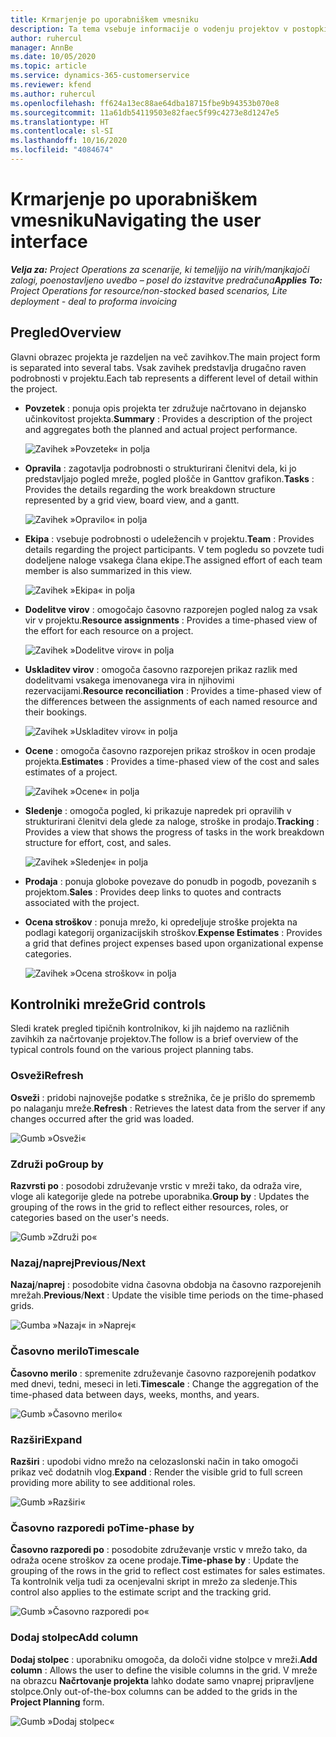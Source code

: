 ```yaml
---
title: Krmarjenje po uporabniškem vmesniku
description: Ta tema vsebuje informacije o vodenju projektov v postopkih aplikacije Dynamics 365 Project.
author: ruhercul
manager: AnnBe
ms.date: 10/05/2020
ms.topic: article
ms.service: dynamics-365-customerservice
ms.reviewer: kfend
ms.author: ruhercul
ms.openlocfilehash: ff624a13ec88ae64dba18715fbe9b94353b070e8
ms.sourcegitcommit: 11a61db54119503e82faec5f99c4273e8d1247e5
ms.translationtype: HT
ms.contentlocale: sl-SI
ms.lasthandoff: 10/16/2020
ms.locfileid: "4084674"
---
```

# <a name="navigating-the-user-interface"></a><span data-ttu-id="156df-103">Krmarjenje po uporabniškem vmesniku</span><span class="sxs-lookup"><span data-stu-id="156df-103">Navigating the user interface</span></span>

<span data-ttu-id="156df-104">_**Velja za:** Project Operations za scenarije, ki temeljijo na virih/manjkajoči zalogi, poenostavljeno uvedbo – posel do izstavitve predračuna_</span><span class="sxs-lookup"><span data-stu-id="156df-104">_**Applies To:** Project Operations for resource/non-stocked based scenarios, Lite deployment - deal to proforma invoicing_</span></span>

## <a name="overview"></a><span data-ttu-id="156df-105">Pregled</span><span class="sxs-lookup"><span data-stu-id="156df-105">Overview</span></span>

<span data-ttu-id="156df-106">Glavni obrazec projekta je razdeljen na več zavihkov.</span><span class="sxs-lookup"><span data-stu-id="156df-106">The main project form is separated into several tabs.</span></span> <span data-ttu-id="156df-107">Vsak zavihek predstavlja drugačno raven podrobnosti v projektu.</span><span class="sxs-lookup"><span data-stu-id="156df-107">Each tab represents a different level of detail within the project.</span></span>

- <span data-ttu-id="156df-108">**Povzetek** : ponuja opis projekta ter združuje načrtovano in dejansko učinkovitost projekta.</span><span class="sxs-lookup"><span data-stu-id="156df-108">**Summary** : Provides a description of the project and aggregates both the planned and actual project performance.</span></span>

    ![Zavihek »Povzetek« in polja](media/navigation7.png)

- <span data-ttu-id="156df-110">**Opravila** : zagotavlja podrobnosti o strukturirani členitvi dela, ki jo predstavljajo pogled mreže, pogled plošče in Ganttov grafikon.</span><span class="sxs-lookup"><span data-stu-id="156df-110">**Tasks** : Provides the details regarding the work breakdown structure represented by a grid view, board view, and a gantt.</span></span>

    ![Zavihek »Opravilo« in polja](media/navigation8.png)

- <span data-ttu-id="156df-112">**Ekipa** : vsebuje podrobnosti o udeležencih v projektu.</span><span class="sxs-lookup"><span data-stu-id="156df-112">**Team** : Provides details regarding the project participants.</span></span> <span data-ttu-id="156df-113">V tem pogledu so povzete tudi dodeljene naloge vsakega člana ekipe.</span><span class="sxs-lookup"><span data-stu-id="156df-113">The assigned effort of each team member is also summarized in this view.</span></span>

    ![Zavihek »Ekipa« in polja](media/navigation9.png)

- <span data-ttu-id="156df-115">**Dodelitve virov** : omogočajo časovno razporejen pogled nalog za vsak vir v projektu.</span><span class="sxs-lookup"><span data-stu-id="156df-115">**Resource assignments** : Provides a time-phased view of the effort for each resource on a project.</span></span>

    ![Zavihek »Dodelitve virov« in polja](media/navigation10.png)

- <span data-ttu-id="156df-117">**Uskladitev virov** : omogoča časovno razporejen prikaz razlik med dodelitvami vsakega imenovanega vira in njihovimi rezervacijami.</span><span class="sxs-lookup"><span data-stu-id="156df-117">**Resource reconciliation** : Provides a time-phased view of the differences between the assignments of each named resource and their bookings.</span></span>

    ![Zavihek »Uskladitev virov« in polja](media/navigation11.png)

- <span data-ttu-id="156df-119">**Ocene** : omogoča časovno razporejen prikaz stroškov in ocen prodaje projekta.</span><span class="sxs-lookup"><span data-stu-id="156df-119">**Estimates** : Provides a time-phased view of the cost and sales estimates of a project.</span></span>

    ![Zavihek »Ocene« in polja](media/navigation12.png)

- <span data-ttu-id="156df-121">**Sledenje** : omogoča pogled, ki prikazuje napredek pri opravilih v strukturirani členitvi dela glede za naloge, stroške in prodajo.</span><span class="sxs-lookup"><span data-stu-id="156df-121">**Tracking** : Provides a view that shows the progress of tasks in the work breakdown structure for effort, cost, and sales.</span></span>

    ![Zavihek »Sledenje« in polja](media/navigation13.png)

- <span data-ttu-id="156df-123">**Prodaja** : ponuja globoke povezave do ponudb in pogodb, povezanih s projektom.</span><span class="sxs-lookup"><span data-stu-id="156df-123">**Sales** : Provides deep links to quotes and contracts associated with the project.</span></span>

- <span data-ttu-id="156df-124">**Ocena stroškov** : ponuja mrežo, ki opredeljuje stroške projekta na podlagi kategorij organizacijskih stroškov.</span><span class="sxs-lookup"><span data-stu-id="156df-124">**Expense Estimates** : Provides a grid that defines project expenses based upon organizational expense categories.</span></span>

    ![Zavihek »Ocena stroškov« in polja](media/navigation14.png)

## <a name="grid-controls"></a><span data-ttu-id="156df-126">Kontrolniki mreže</span><span class="sxs-lookup"><span data-stu-id="156df-126">Grid controls</span></span>

<span data-ttu-id="156df-127">Sledi kratek pregled tipičnih kontrolnikov, ki jih najdemo na različnih zavihkih za načrtovanje projektov.</span><span class="sxs-lookup"><span data-stu-id="156df-127">The follow is a brief overview of the typical controls found on the various project planning tabs.</span></span>

### <a name="refresh"></a><span data-ttu-id="156df-128">Osveži</span><span class="sxs-lookup"><span data-stu-id="156df-128">Refresh</span></span>

<span data-ttu-id="156df-129">**Osveži** : pridobi najnovejše podatke s strežnika, če je prišlo do sprememb po nalaganju mreže.</span><span class="sxs-lookup"><span data-stu-id="156df-129">**Refresh** : Retrieves the latest data from the server if any changes occurred after the grid was loaded.</span></span>

![Gumb »Osveži«](media/navigation7.png)

### <a name="group-by"></a><span data-ttu-id="156df-131">Združi po</span><span class="sxs-lookup"><span data-stu-id="156df-131">Group by</span></span>

<span data-ttu-id="156df-132">**Razvrsti po** : posodobi združevanje vrstic v mreži tako, da odraža vire, vloge ali kategorije glede na potrebe uporabnika.</span><span class="sxs-lookup"><span data-stu-id="156df-132">**Group by** : Updates the grouping of the rows in the grid to reflect either resources, roles, or categories based on the user's needs.</span></span>

![Gumb »Združi po«](media/navigation6.png)

### <a name="previousnext"></a><span data-ttu-id="156df-134">Nazaj/naprej</span><span class="sxs-lookup"><span data-stu-id="156df-134">Previous/Next</span></span>

<span data-ttu-id="156df-135">**Nazaj**/**naprej** : posodobite vidna časovna obdobja na časovno razporejenih mrežah.</span><span class="sxs-lookup"><span data-stu-id="156df-135">**Previous**/**Next** : Update the visible time periods on the time-phased grids.</span></span>

![Gumba »Nazaj« in »Naprej«](media/navigation2.png)

### <a name="timescale"></a><span data-ttu-id="156df-137">Časovno merilo</span><span class="sxs-lookup"><span data-stu-id="156df-137">Timescale</span></span>

<span data-ttu-id="156df-138">**Časovno merilo** : spremenite združevanje časovno razporejenih podatkov med dnevi, tedni, meseci in leti.</span><span class="sxs-lookup"><span data-stu-id="156df-138">**Timescale** : Change the aggregation of the time-phased data between days, weeks, months, and years.</span></span>

![Gumb »Časovno merilo«](media/navigation3.png)

### <a name="expand"></a><span data-ttu-id="156df-140">Razširi</span><span class="sxs-lookup"><span data-stu-id="156df-140">Expand</span></span>

<span data-ttu-id="156df-141">**Razširi** : upodobi vidno mrežo na celozaslonski način in tako omogoči prikaz več dodatnih vlog.</span><span class="sxs-lookup"><span data-stu-id="156df-141">**Expand** : Render the visible grid to full screen providing more ability to see additional roles.</span></span>

![Gumb »Razširi«](media/navigation4.png)

### <a name="time-phase-by"></a><span data-ttu-id="156df-143">Časovno razporedi po</span><span class="sxs-lookup"><span data-stu-id="156df-143">Time-phase by</span></span>

<span data-ttu-id="156df-144">**Časovno razporedi po** : posodobite združevanje vrstic v mrežo tako, da odraža ocene stroškov za ocene prodaje.</span><span class="sxs-lookup"><span data-stu-id="156df-144">**Time-phase by** : Update the grouping of the rows in the grid to reflect cost estimates for sales estimates.</span></span> <span data-ttu-id="156df-145">Ta kontrolnik velja tudi za ocenjevalni skript in mrežo za sledenje.</span><span class="sxs-lookup"><span data-stu-id="156df-145">This control also applies to the estimate script and the tracking grid.</span></span>

![Gumb »Časovno razporedi po«](media/navigation0.png)

### <a name="add-column"></a><span data-ttu-id="156df-147">Dodaj stolpec</span><span class="sxs-lookup"><span data-stu-id="156df-147">Add column</span></span>

<span data-ttu-id="156df-148">**Dodaj stolpec** : uporabniku omogoča, da določi vidne stolpce v mreži.</span><span class="sxs-lookup"><span data-stu-id="156df-148">**Add column** : Allows the user to define the visible columns in the grid.</span></span> <span data-ttu-id="156df-149">V mreže na obrazcu **Načrtovanje projekta** lahko dodate samo vnaprej pripravljene stolpce.</span><span class="sxs-lookup"><span data-stu-id="156df-149">Only out-of-the-box columns can be added to the grids in the **Project Planning** form.</span></span>

![Gumb »Dodaj stolpec«](media/navigation5.png)

